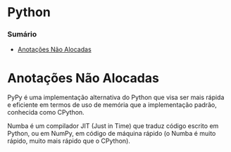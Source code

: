 # Python

### Sumário

- [Anotações Não Alocadas](#anotacoes-nao-alocadas)

# <a id="anotacoes-nao-alocadas"></a>Anotações Não Alocadas

PyPy é uma implementação alternativa do Python que visa ser mais rápida e eficiente em termos de uso de memória que a implementação padrão, conhecida como CPython.

Numba é um compilador JIT (Just in Time) que traduz código escrito em Python, ou em NumPy, em código de máquina rápido (o Numba é muito rápido, muito mais rápido que o CPython).